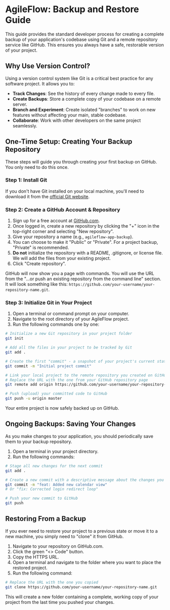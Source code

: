 # AgileFlow: Backup and Restore Guide

This guide provides the standard developer process for creating a complete backup of your application's codebase using Git and a remote repository service like GitHub. This ensures you always have a safe, restorable version of your project.

## Why Use Version Control?

Using a version control system like Git is a critical best practice for any software project. It allows you to:
- **Track Changes**: See the history of every change made to every file.
- **Create Backups**: Store a complete copy of your codebase on a remote server.
- **Branch and Experiment**: Create isolated "branches" to work on new features without affecting your main, stable codebase.
- **Collaborate**: Work with other developers on the same project seamlessly.

## One-Time Setup: Creating Your Backup Repository

These steps will guide you through creating your first backup on GitHub. You only need to do this once.

### Step 1: Install Git

If you don't have Git installed on your local machine, you'll need to download it from the [official Git website](https://git-scm.com/downloads).

### Step 2: Create a GitHub Account & Repository

1.  Sign up for a free account at [GitHub.com](https://github.com/).
2.  Once logged in, create a new repository by clicking the "+" icon in the top-right corner and selecting "New repository".
3.  Give your repository a name (e.g., `agileflow-app-backup`).
4.  You can choose to make it "Public" or "Private". For a project backup, "Private" is recommended.
5.  **Do not** initialize the repository with a README, .gitignore, or license file. We will add the files from your existing project.
6.  Click "Create repository".

GitHub will now show you a page with commands. You will use the URL from the "…or push an existing repository from the command line" section. It will look something like this: `https://github.com/your-username/your-repository-name.git`.

### Step 3: Initialize Git in Your Project

1.  Open a terminal or command prompt on your computer.
2.  Navigate to the root directory of your AgileFlow project.
3.  Run the following commands one by one:

```bash
# Initialize a new Git repository in your project folder
git init

# Add all the files in your project to be tracked by Git
git add .

# Create the first "commit" - a snapshot of your project's current state
git commit -m "Initial project commit"

# Link your local project to the remote repository you created on GitHub
# Replace the URL with the one from your GitHub repository page
git remote add origin https://github.com/your-username/your-repository-name.git

# Push (upload) your committed code to GitHub
git push -u origin master
```

Your entire project is now safely backed up on GitHub.

## Ongoing Backups: Saving Your Changes

As you make changes to your application, you should periodically save them to your backup repository.

1.  Open a terminal in your project directory.
2.  Run the following commands:

```bash
# Stage all new changes for the next commit
git add .

# Create a new commit with a descriptive message about the changes you made
git commit -m "feat: Added new calendar view" 
# Or "fix: Corrected login redirect loop"

# Push your new commit to GitHub
git push
```

## Restoring From a Backup

If you ever need to restore your project to a previous state or move it to a new machine, you simply need to "clone" it from GitHub.

1.  Navigate to your repository on GitHub.com.
2.  Click the green "<> Code" button.
3.  Copy the HTTPS URL.
4.  Open a terminal and navigate to the folder where you want to place the restored project.
5.  Run the following command:

```bash
# Replace the URL with the one you copied
git clone https://github.com/your-username/your-repository-name.git
```

This will create a new folder containing a complete, working copy of your project from the last time you pushed your changes.
